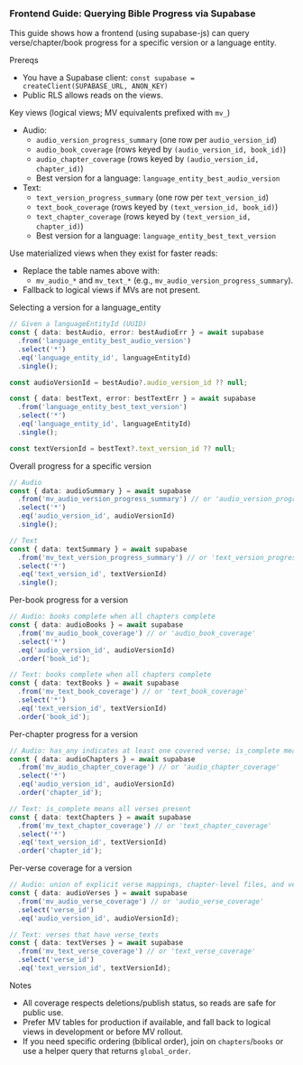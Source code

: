 ### Frontend Guide: Querying Bible Progress via Supabase

This guide shows how a frontend (using supabase-js) can query verse/chapter/book progress for a specific version or a language entity.

Prereqs

- You have a Supabase client: `const supabase = createClient(SUPABASE_URL, ANON_KEY)`
- Public RLS allows reads on the views.

Key views (logical views; MV equivalents prefixed with `mv_`)

- Audio:
  - `audio_version_progress_summary` (one row per `audio_version_id`)
  - `audio_book_coverage` (rows keyed by `(audio_version_id, book_id)`)
  - `audio_chapter_coverage` (rows keyed by `(audio_version_id, chapter_id)`)
  - Best version for a language: `language_entity_best_audio_version`
- Text:
  - `text_version_progress_summary` (one row per `text_version_id`)
  - `text_book_coverage` (rows keyed by `(text_version_id, book_id)`)
  - `text_chapter_coverage` (rows keyed by `(text_version_id, chapter_id)`)
  - Best version for a language: `language_entity_best_text_version`

Use materialized views when they exist for faster reads:

- Replace the table names above with:
  - `mv_audio_*` and `mv_text_*` (e.g., `mv_audio_version_progress_summary`).
- Fallback to logical views if MVs are not present.

Selecting a version for a language_entity

```ts
// Given a languageEntityId (UUID)
const { data: bestAudio, error: bestAudioErr } = await supabase
  .from('language_entity_best_audio_version')
  .select('*')
  .eq('language_entity_id', languageEntityId)
  .single();

const audioVersionId = bestAudio?.audio_version_id ?? null;

const { data: bestText, error: bestTextErr } = await supabase
  .from('language_entity_best_text_version')
  .select('*')
  .eq('language_entity_id', languageEntityId)
  .single();

const textVersionId = bestText?.text_version_id ?? null;
```

Overall progress for a specific version

```ts
// Audio
const { data: audioSummary } = await supabase
  .from('mv_audio_version_progress_summary') // or 'audio_version_progress_summary'
  .select('*')
  .eq('audio_version_id', audioVersionId)
  .single();

// Text
const { data: textSummary } = await supabase
  .from('mv_text_version_progress_summary') // or 'text_version_progress_summary'
  .select('*')
  .eq('text_version_id', textVersionId)
  .single();
```

Per-book progress for a version

```ts
// Audio: books complete when all chapters complete
const { data: audioBooks } = await supabase
  .from('mv_audio_book_coverage') // or 'audio_book_coverage'
  .select('*')
  .eq('audio_version_id', audioVersionId)
  .order('book_id');

// Text: books complete when all chapters complete
const { data: textBooks } = await supabase
  .from('mv_text_book_coverage') // or 'text_book_coverage'
  .select('*')
  .eq('text_version_id', textVersionId)
  .order('book_id');
```

Per-chapter progress for a version

```ts
// Audio: has_any indicates at least one covered verse; is_complete means all verses covered
const { data: audioChapters } = await supabase
  .from('mv_audio_chapter_coverage') // or 'audio_chapter_coverage'
  .select('*')
  .eq('audio_version_id', audioVersionId)
  .order('chapter_id');

// Text: is_complete means all verses present
const { data: textChapters } = await supabase
  .from('mv_text_chapter_coverage') // or 'text_chapter_coverage'
  .select('*')
  .eq('text_version_id', textVersionId)
  .order('chapter_id');
```

Per-verse coverage for a version

```ts
// Audio: union of explicit verse mappings, chapter-level files, and verse-range files
const { data: audioVerses } = await supabase
  .from('mv_audio_verse_coverage') // or 'audio_verse_coverage'
  .select('verse_id')
  .eq('audio_version_id', audioVersionId);

// Text: verses that have verse_texts
const { data: textVerses } = await supabase
  .from('mv_text_verse_coverage') // or 'text_verse_coverage'
  .select('verse_id')
  .eq('text_version_id', textVersionId);
```

Notes

- All coverage respects deletions/publish status, so reads are safe for public use.
- Prefer MV tables for production if available, and fall back to logical views in development or before MV rollout.
- If you need specific ordering (biblical order), join on `chapters`/`books` or use a helper query that returns `global_order`.
